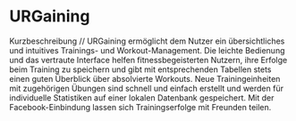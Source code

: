 # URGaining

Kurzbeschreibung // 
URGaining ermöglicht dem Nutzer ein übersichtliches und intuitives Trainings- und Workout-Management. Die leichte Bedienung und das vertraute Interface helfen fitnessbegeisterten 
Nutzern, ihre Erfolge beim Training zu speichern und gibt mit entsprechenden Tabellen stets einen guten Überblick über absolvierte Workouts. Neue Trainingeinheiten mit zugehörigen Übungen sind schnell und einfach erstellt und werden für individuelle Statistiken auf einer lokalen Datenbank gespeichert. Mit der Facebook-Einbindung lassen sich Trainingserfolge mit Freunden teilen.
